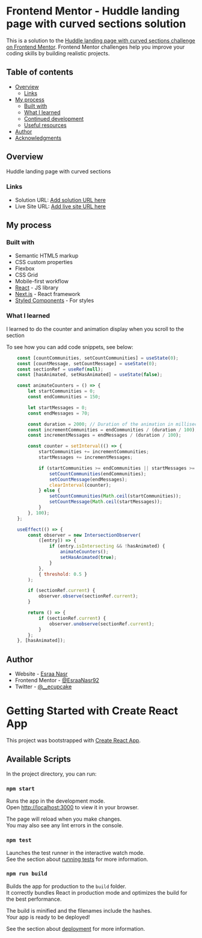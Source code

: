 # Frontend Mentor - Huddle landing page with curved sections solution

This is a solution to the [Huddle landing page with curved sections challenge on Frontend Mentor](https://www.frontendmentor.io/challenges/huddle-landing-page-with-curved-sections-5ca5ecd01e82137ec91a50f2). Frontend Mentor challenges help you improve your coding skills by building realistic projects. 

## Table of contents

- [Overview](#overview)
  - [Links](#links)
- [My process](#my-process)
  - [Built with](#built-with)
  - [What I learned](#what-i-learned)
  - [Continued development](#continued-development)
  - [Useful resources](#useful-resources)
- [Author](#author)
- [Acknowledgments](#acknowledgments)


## Overview
Huddle landing page with curved sections


### Links

- Solution URL: [Add solution URL here](https://github.com/EsraaNasr92/React-HuddleLandingPage)
- Live Site URL: [Add live site URL here](https://ragged-pigs.surge.sh/)

## My process

### Built with

- Semantic HTML5 markup
- CSS custom properties
- Flexbox
- CSS Grid
- Mobile-first workflow
- [React](https://reactjs.org/) - JS library
- [Next.js](https://nextjs.org/) - React framework
- [Styled Components](https://styled-components.com/) - For styles


### What I learned

I learned to do the counter and animation display when you scroll to the section

To see how you can add code snippets, see below:

```js
    const [countCommunities, setCountCommunities] = useState(0);
    const [countMessage, setCountMessage] = useState(0);
    const sectionRef = useRef(null);
    const [hasAnimated, setHasAnimated] = useState(false);

    const animateCounters = () => {
        let startCommunities = 0;
        const endCommunities = 150;

        let startMessages = 0;
        const endMessages = 70;

        const duration = 2000; // Duration of the animation in milliseconds
        const incrementCommunities = endCommunities / (duration / 100); // Calculate increment per 100ms
        const incrementMessages = endMessages / (duration / 100);

        const counter = setInterval(() => {
            startCommunities += incrementCommunities;
            startMessages += incrementMessages;

            if (startCommunities >= endCommunities || startMessages >= endMessages) {
                setCountCommunities(endCommunities);
                setCountMessage(endMessages);
                clearInterval(counter);
            } else {
                setCountCommunities(Math.ceil(startCommunities));
                setCountMessage(Math.ceil(startMessages));
            }
        }, 100);
    };
```

```js
    useEffect(() => {
        const observer = new IntersectionObserver(
            ([entry]) => {
                if (entry.isIntersecting && !hasAnimated) {
                    animateCounters();
                    setHasAnimated(true);
                }
            },
            { threshold: 0.5 }
        );

        if (sectionRef.current) {
            observer.observe(sectionRef.current);
        }

        return () => {
            if (sectionRef.current) {
                observer.unobserve(sectionRef.current);
            }
        };
    }, [hasAnimated]);
```

## Author

- Website - [Esraa Nasr](https://github.com/EsraaNasr92/)
- Frontend Mentor - [@EsraaNasr92](https://www.frontendmentor.io/profile/EsraaNasr92)
- Twitter - [@__ecupcake](https://twitter.com/__ecupcake)


# Getting Started with Create React App

This project was bootstrapped with [Create React App](https://github.com/facebook/create-react-app).

## Available Scripts

In the project directory, you can run:

### `npm start`

Runs the app in the development mode.\
Open [http://localhost:3000](http://localhost:3000) to view it in your browser.

The page will reload when you make changes.\
You may also see any lint errors in the console.

### `npm test`

Launches the test runner in the interactive watch mode.\
See the section about [running tests](https://facebook.github.io/create-react-app/docs/running-tests) for more information.

### `npm run build`

Builds the app for production to the `build` folder.\
It correctly bundles React in production mode and optimizes the build for the best performance.

The build is minified and the filenames include the hashes.\
Your app is ready to be deployed!

See the section about [deployment](https://facebook.github.io/create-react-app/docs/deployment) for more information.
